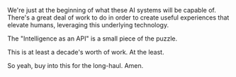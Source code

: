 We're just at the beginning of what these AI systems will be capable of. There's a great deal of work to do in order to create useful experiences that elevate humans, leveraging this underlying technology.

The "Intelligence as an API" is a small piece of the puzzle.

This is at least a decade's worth of work. At the least.

So yeah, buy into this for the long-haul. Amen.
